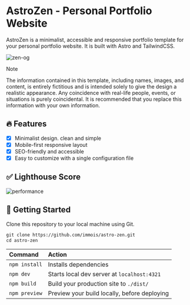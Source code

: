 # AstroZen - Personal Portfolio Website

AstroZen is a minimalist, accessible and responsive portfolio template for your personal portfolio website. It is built with Astro and TailwindCSS.

![zen-og](https://github.com/user-attachments/assets/7a72aaae-6652-4cd0-becc-8e6a3c224993)

> [!NOTE]
> The information contained in this template, including names, images, and content, is entirely fictitious and is intended solely to give the design a realistic appearance. Any coincidence with real-life people, events, or situations is purely coincidental. It is recommended that you replace this information with your own information.

## 🔥 Features

- [x] Minimalist design. clean and simple
- [x] Mobile-first responsive layout
- [x] SEO-friendly and accessible
- [x] Easy to customize with a single configuration file

## ✅ Lighthouse Score

![performance](https://github.com/user-attachments/assets/4f95e2ca-03f9-4996-9e34-dcd179194c58)

## 🚀 Getting Started

Clone this repository to your local machine using Git.

```scheme
git clone https://github.com/immois/astro-zen.git
cd astro-zen
```

| Command        | Action                                       |
| :------------- | :------------------------------------------- |
| `npm install` | Installs dependencies                        |
| `npm dev`     | Starts local dev server at `localhost:4321`  |
| `npm build`   | Build your production site to `./dist/`      |
| `npm preview` | Preview your build locally, before deploying |
